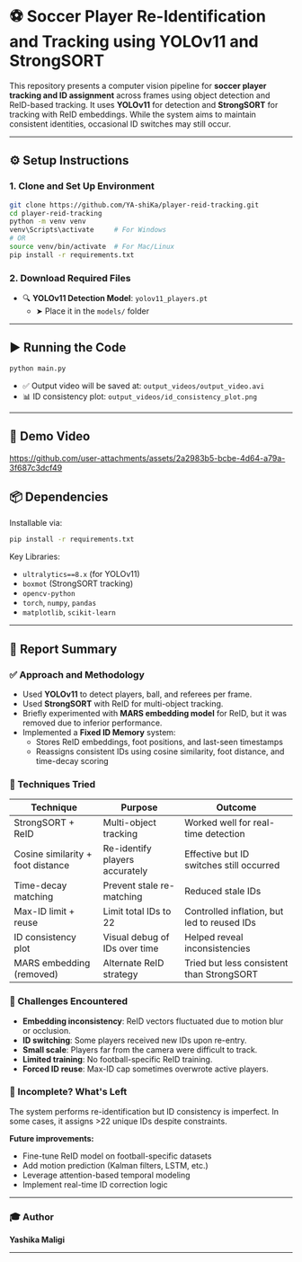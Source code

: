 # ⚽ Soccer Player Re-Identification and Tracking using YOLOv11 and StrongSORT

This repository presents a computer vision pipeline for **soccer player tracking and ID assignment** across frames using object detection and ReID-based tracking. It uses **YOLOv11** for detection and **StrongSORT** for tracking with ReID embeddings. While the system aims to maintain consistent identities, occasional ID switches may still occur.

---

## ⚙️ Setup Instructions

### 1. Clone and Set Up Environment

```bash
git clone https://github.com/YA-shiKa/player-reid-tracking.git
cd player-reid-tracking
python -m venv venv
venv\Scripts\activate     # For Windows
# OR
source venv/bin/activate  # For Mac/Linux
pip install -r requirements.txt
```

### 2. Download Required Files

- 🔍 **YOLOv11 Detection Model**: `yolov11_players.pt`
  - ➤ Place it in the `models/` folder

---

## ▶️ Running the Code

```bash
python main.py
```

- ✅ Output video will be saved at: `output_videos/output_video.avi`
- 📊 ID consistency plot: `output_videos/id_consistency_plot.png`

---

## 🎥 Demo Video



https://github.com/user-attachments/assets/2a2983b5-bcbe-4d64-a79a-3f687c3dcf49



## 📦 Dependencies
Installable via:

```bash
pip install -r requirements.txt
```

Key Libraries:
- `ultralytics==8.x` (for YOLOv11)
- `boxmot` (StrongSORT tracking)
- `opencv-python`
- `torch`, `numpy`, `pandas`
- `matplotlib`, `scikit-learn`

---

## 🧠 Report Summary

### ✅ Approach and Methodology

- Used **YOLOv11** to detect players, ball, and referees per frame.
- Used **StrongSORT** with ReID for multi-object tracking.
- Briefly experimented with **MARS embedding model** for ReID, but it was removed due to inferior performance.
- Implemented a **Fixed ID Memory** system:
  - Stores ReID embeddings, foot positions, and last-seen timestamps
  - Reassigns consistent IDs using cosine similarity, foot distance, and time-decay scoring

### 🧪 Techniques Tried

| Technique                         | Purpose                             | Outcome                                         |
|----------------------------------|-------------------------------------|-------------------------------------------------|
| StrongSORT + ReID                | Multi-object tracking               | Worked well for real-time detection             |
| Cosine similarity + foot distance| Re-identify players accurately      | Effective but ID switches still occurred        |
| Time-decay matching              | Prevent stale re-matching           | Reduced stale IDs                               |
| Max-ID limit + reuse             | Limit total IDs to 22               | Controlled inflation, but led to reused IDs     |
| ID consistency plot              | Visual debug of IDs over time       | Helped reveal inconsistencies                   |
| MARS embedding (removed)         | Alternate ReID strategy             | Tried but less consistent than StrongSORT       |


### 🚧 Challenges Encountered

- **Embedding inconsistency**: ReID vectors fluctuated due to motion blur or occlusion.
- **ID switching**: Some players received new IDs upon re-entry.
- **Small scale**: Players far from the camera were difficult to track.
- **Limited training**: No football-specific ReID training.
- **Forced ID reuse**: Max-ID cap sometimes overwrote active players.

### 🧩 Incomplete? What's Left

The system performs re-identification but ID consistency is imperfect. In some cases, it assigns >22 unique IDs despite constraints.

**Future improvements:**
- Fine-tune ReID model on football-specific datasets
- Add motion prediction (Kalman filters, LSTM, etc.)
- Leverage attention-based temporal modeling
- Implement real-time ID correction logic

---

### 🎓 Author

**Yashika Maligi**  

---
